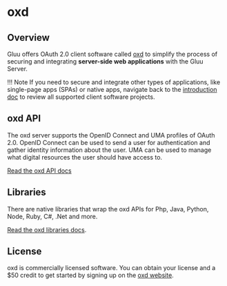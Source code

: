 # oxd

## Overview 
Gluu offers OAuth 2.0 client software called [oxd](https://oxd.gluu.org) to simplify the process of securing and integrating **server-side web applications** with the Gluu Server. 

!!! Note 
    If you need to secure and integrate other types of applications, like single-page apps (SPAs) or native apps, navigate back to the [introduction doc](../index.md) to review all supported client software projects. 

## oxd API 
The oxd server supports the OpenID Connect and UMA profiles of OAuth 2.0. OpenID Connect can be used to send a user for authentication and gather identity information about the user. UMA can be used to manage what digital resources the user should have access to.

[Read the oxd API docs](https://gluu.org/docs/oxd/protocol/)

## Libraries
There are native libraries that wrap the oxd APIs for Php, Java, Python, Node, Ruby, C#, .Net and more. 

[Read the oxd libraries docs](https://gluu.org/docs/oxd/libraries/api-client-libraries/).

## License
oxd is commercially licensed software. You can obtain your license and a $50 credit to get started by signing up on the [oxd website](http://oxd.gluu.org). 

